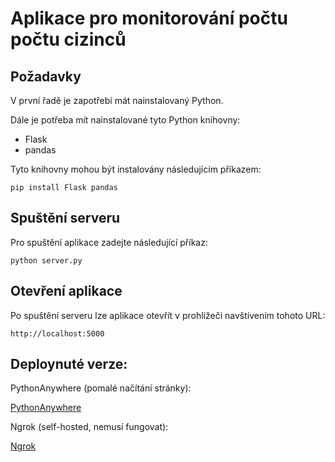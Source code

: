 # Aplikace pro monitorování počtu počtu cizinců

## Požadavky

V první řadě je zapotřebí mát nainstalovaný Python.

Dále je potřeba mít nainstalované tyto Python knihovny:
- Flask
- pandas

Tyto knihovny mohou být instalovány následujícím příkazem:

    
    pip install Flask pandas
    

## Spuštění serveru

Pro spuštění aplikace zadejte následující příkaz:

    
    python server.py
    

## Otevření aplikace

Po spuštění serveru lze aplikace otevřít v prohlížeči navštívením tohoto URL:

    
    http://localhost:5000
    
## Deploynuté verze:

PythonAnywhere (pomalé načítání stránky):

[PythonAnywhere](https://lukasjirusek.pythonanywhere.com/)
    
Ngrok (self-hosted, nemusí fungovat):

[Ngrok](https://up-chow-stunning.ngrok-free.app)
